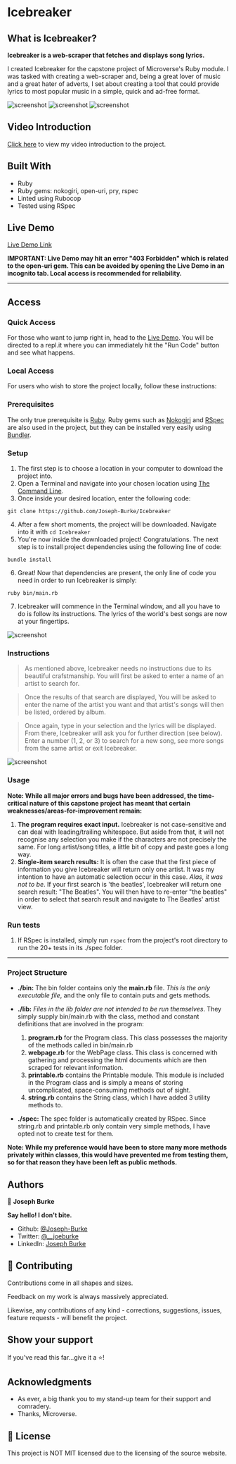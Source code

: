 # Icebreaker

## What is Icebreaker?

**Icebreaker is a web-scraper that fetches and displays song lyrics.**

I created Icebreaker for the capstone project of Microverse's Ruby module. I was tasked with creating a web-scraper and, being a great lover of music and a great hater of adverts, I set about creating a tool that could provide lyrics to most popular music in a simple, quick and ad-free format.

![screenshot](./screenshots/queen.png)
![screenshot](./screenshots/bohemian_rhapsody.png)
![screenshot](./screenshots/starman.png)

## Video Introduction

[Click here](https://www.loom.com/share/c05f58db83374a36996cd6508a1f6b2f) to view my video introduction to the project.

## Built With

- Ruby
- Ruby gems: nokogiri, open-uri, pry, rspec
- Linted using Rubocop 
- Tested using RSpec

## Live Demo

[Live Demo Link](https://repl.it/@JosephBurke2/Icebreaker#lib/webpage.rb)

**IMPORTANT: Live Demo may hit an error "403 Forbidden" which is related to the open-uri gem. This can be avoided by opening the Live Demo in an incognito tab. Local access is recommended for reliability.**


---

## Access

### Quick Access

For those who want to jump right in, head to the [Live Demo](https://repl.it/@JosephBurke2/Icebreaker#lib/webpage.rb). You will be directed to a repl.it where you can immediately hit the "Run Code" button and see what happens.

### Local Access

For users who wish to store the project locally, follow these instructions:

### Prerequisites

The only true prerequisite is [Ruby](https://www.ruby-lang.org/en/downloads/). Ruby gems such as [Nokogiri](https://nokogiri.org/) and [RSpec](https://rubygems.org/gems/rspec/versions/3.4.0) are also used in the project, but they can be installed very easily using [Bundler](https://bundler.io/).

### Setup

1. The first step is to choose a location in your computer to download the project into.
2. Open a Terminal and navigate into your chosen location using [The Command Line](https://lifehacker.com/a-command-line-primer-for-beginners-5633909).
3. Once inside your desired location, enter the following code: 
```
git clone https://github.com/Joseph-Burke/Icebreaker
```
4. After a few short moments, the project will be downloaded. Navigate into it with `cd Icebreaker`
5. You're now inside the downloaded project! Congratulations. The next step is to install project dependencies using the following line of code:
```
bundle install
```

6. Great! Now that dependencies are present, the only line of code you need in order to run Icebreaker is simply:
```
ruby bin/main.rb
```
7. Icebreaker will commence in the Terminal window, and all you have to do is follow its instructions. The lyrics of the world's best songs are now at your fingertips.

![screenshot](./screenshots/introduction.png)

### Instructions

> As mentioned above, Icebreaker needs no instructions due to its beautiful crafstmanship. You will first be asked to enter a name of an artist to search for. 

> Once the results of that search are displayed, You will be asked to enter the name of the artist you want and that artist's songs will then be listed, ordered by album.

> Once again, type in your selection and the lyrics will be displayed. From there, Icebreaker will ask you for further direction (see below). Enter a number (1, 2, or 3) to search for a new song, see more songs from the same artist or exit Icebreaker.

![screenshot](./screenshots/selection_by_number.png)

### Usage

**Note: While all major errors and bugs have been addressed, the time-critical nature of this capstone project has meant that certain weaknesses/areas-for-improvement remain:**

1. **The program requires exact input.** Icebreaker is not case-sensitive and can deal with leading/trailing whitespace. But aside from that, it will not recognise any selection you make if the characters are not precisely the same. For long artist/song titles, a little bit of copy and paste goes a long way.
2. **Single-item search results:** It is often the case that the first piece of information you give Icebreaker will return only one artist. It was my intention to have an automatic selection occur in this case. *Alas, it was not to be*. If your first search is 'the beatles', Icebreaker will return one search result: "The Beatles". You will then have to re-enter "the beatles" in order to select that search result and navigate to The Beatles' artist view.

### Run tests
1. If RSpec is installed, simply run `rspec` from the project's root directory to run the 20+ tests in its ./spec folder.

---

### Project Structure

- **./bin:** The bin folder contains only the **main.rb** file. *This is the only executable file*, and the only file to contain puts and gets methods.
- **./lib:** *Files in the lib folder are not intended to be run themselves*. They simply supply bin/main.rb with the class, method and constant definitions that are involved in the program:
  
  1. **program.rb** for the Program class. This class possesses the majority of the methods called in bin/main.rb
  2. **webpage.rb** for the WebPage class. This class is concerned with gathering and processing the html documents which are then scraped for relevant information.
  3. **printable.rb** contains the Printable module. This module is included in the Program class and is simply a means of storing uncomplicated, space-consuming methods out of sight.
  4. **string.rb** contains the String class, which I have added 3 utility methods to.

- **./spec:** The spec folder is automatically created by RSpec. Since string.rb and printable.rb only contain very simple methods, I have opted not to create test for them.

**Note: While my preference would have been to store many more methods privately within classes, this would have prevented me from testing them, so for that reason they have been left as public methods.**

## Authors

👤 **Joseph Burke**

  **Say hello! I don't bite.**

- Github: [@Joseph-Burke](https://github.com/Joseph-Burke)
- Twitter: [@__joeburke](https://twitter.com/__joeburke)
- LinkedIn: [Joseph Burke](https://www.linkedin.com/in/joseph-burke-b7a8261a5)

## 🤝 Contributing

Contributions come in all shapes and sizes.

Feedback on my work is always massively appreciated.

Likewise, any contributions of any kind - corrections, suggestions, issues, feature requests - will benefit the project. 

## Show your support

If you've read this far...give it a ⭐️!

## Acknowledgments

- As ever, a big thank you to my stand-up team for their support and comradery.
- Thanks, Microverse.

## 📝 License

This project is NOT MIT licensed due to the licensing of the source website.
